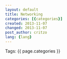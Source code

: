 ```yaml
---
layout: default
title: Networking
categories: [{categories}]
created: 2013-11-07
changed: 2013-11-07
post_author: critzo
lang: {lang}
---
```

 <div class="tags">Tags: {{ page.categories }}</div>